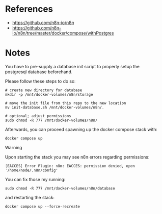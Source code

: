 # References

- https://github.com/n8n-io/n8n
- https://github.com/n8n-io/n8n/tree/master/docker/compose/withPostgres

# Notes

You have to pre-supply a database init script to properly setup the postgresql database beforehand.

Please follow these steps to do so:

````
# create new directory for database
mkdir -p /mnt/docker-volumes/n8n/storage

# move the init file from this repo to the new location
mv init-database.sh /mnt/docker-volumes/n8n/.

# optional; adjust permissions
sudo chmod -R 777 /mnt/docker-volumes/n8n/
````

Afterwards, you can proceed spawning up the docker compose stack with:

````
docker compose up
````

> [!WARNING]
> Upon starting the stack you may see n8n errors regarding permissions:
>
> ````
> [EACCES] Error Plugin: n8n: EACCES: permission denied, open '/home/node/.n8n/config'
> ````
>
> You can fix those my running:
> ````
> sudo chmod -R 777 /mnt/docker-volumes/n8n/database
> ````
>
> and restarting the stack:
>
> ````
> docker compose up --force-recreate
> ````
